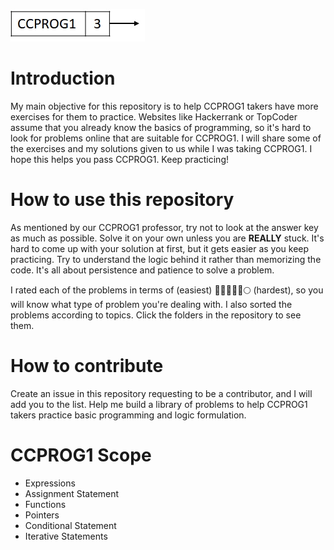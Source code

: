![alt text](ccprog1.jpg)

# Introduction

My main objective for this repository is to help CCPROG1 takers have more exercises for them to practice. Websites like Hackerrank or TopCoder assume that you already know the basics of programming, so it's hard to look for problems online that are suitable for CCPROG1. I will share some of the exercises and my solutions given to us while I was taking CCPROG1. I hope this helps you pass CCPROG1. Keep practicing!

# How to use this repository

As mentioned by our CCPROG1 professor, try not to look at the answer key as much as possible. Solve it on your own unless you are **REALLY** stuck. It's hard to come up with your solution at first, but it gets easier as you keep practicing. Try to understand the logic behind it rather than memorizing the code. It's all about persistence and patience to solve a problem.

I rated each of the problems in terms of (easiest) 🌚🌘🌗🌖🌓🌕 (hardest), so you will know what type of problem you're dealing with. I also sorted the problems according to topics. Click the folders in the repository to see them.

# How to contribute

Create an issue in this repository requesting to be a contributor, and I will add you to the list. Help me build a library of problems to help CCPROG1 takers practice basic programming and logic formulation.

# CCPROG1 Scope
- Expressions
- Assignment Statement
- Functions
- Pointers
- Conditional Statement
- Iterative Statements
